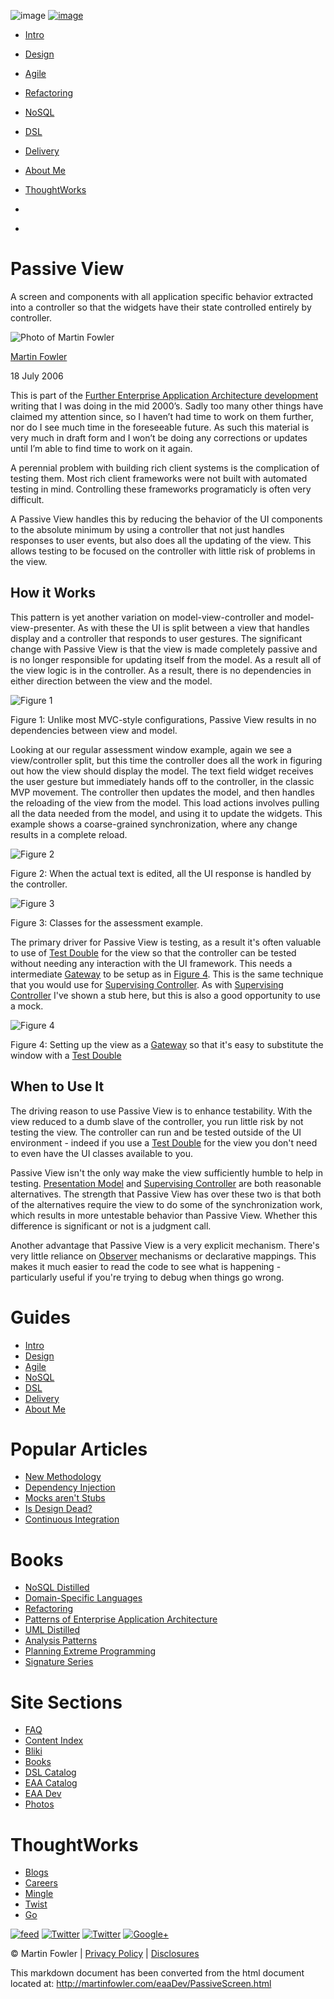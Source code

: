 ![image](/banner.png)
[![image](/mf-name-white.png)](http://martinfowler.com)

-   [Intro](http://martinfowler.com/intro.html)
-   [Design](http://martinfowler.com/design.html)
-   [Agile](http://martinfowler.com/agile.html)
-   [Refactoring](http://refactoring.com)
-   [NoSQL](http://martinfowler.com/nosql.html)
-   [DSL](http://martinfowler.com/dsl.html)
-   [Delivery](http://martinfowler.com/delivery.html)
-   [About Me](http://martinfowler.com/aboutMe.html)

-   [ThoughtWorks](http://www.thoughtworks.com)

-   [](http://martinfowler.com/feed.atom "feed")

-   [](http://www.twitter.com/martinfowler "Twitter stream")

Passive View
============

A screen and components with all application specific behavior extracted
into a controller so that the widgets have their state controlled
entirely by controller.

![Photo of Martin Fowler](/mf.jpg)

[Martin Fowler](/)

18 July 2006

This is part of the [Further Enterprise Application Architecture
development](/eaaDev) writing that I was doing in the mid 2000’s. Sadly
too many other things have claimed my attention since, so I haven’t had
time to work on them further, nor do I see much time in the foreseeable
future. As such this material is very much in draft form and I won’t be
doing any corrections or updates until I’m able to find time to work on
it again.

A perennial problem with building rich client systems is the
complication of testing them. Most rich client frameworks were not built
with automated testing in mind. Controlling these frameworks
programaticly is often very difficult.

A Passive View handles this by reducing the behavior of the UI
components to the absolute minimum by using a controller that not just
handles responses to user events, but also does all the updating of the
view. This allows testing to be focused on the controller with little
risk of problems in the view.

How it Works
------------

This pattern is yet another variation on model-view-controller and
model-view-presenter. As with these the UI is split between a view that
handles display and a controller that responds to user gestures. The
significant change with Passive View is that the view is made completely
passive and is no longer responsible for updating itself from the model.
As a result all of the view logic is in the controller. As a result,
there is no dependencies in either direction between the view and the
model.

![Figure 1](passiveScreen/deps.gif)

Figure 1: Unlike most MVC-style configurations, Passive View results in
no dependencies between view and model.

Looking at our regular assessment window example, again we see a
view/controller split, but this time the controller does all the work in
figuring out how the view should display the model. The text field
widget receives the user gesture but immediately hands off to the
controller, in the classic MVP movement. The controller then updates the
model, and then handles the reloading of the view from the model. This
load actions involves pulling all the data needed from the model, and
using it to update the widgets. This example shows a coarse-grained
synchronization, where any change results in a complete reload.

![Figure 2](passiveScreen/assess-seq.gif)

Figure 2: When the actual text is edited, all the UI response is handled
by the controller.

![Figure 3](passiveScreen/assess-cd.gif)

Figure 3: Classes for the assessment example.

The primary driver for Passive View is testing, as a result it's often
valuable to use of [Test
Double](http://xunitpatterns.com/Test%20Double.html) for the view so
that the controller can be tested without needing any interaction with
the UI framework. This needs a intermediate
[Gateway](http://martinfowler.com/eaaCatalog/gateway.html) to be setup
as in [Figure 4](#passiveScreen_asssesIntermed-cd.gif). This is the same
technique that you would use for [Supervising
Controller](SupervisingPresenter.html). As with [Supervising
Controller](SupervisingPresenter.html) I've shown a stub here, but this
is also a good opportunity to use a mock.

![Figure 4](passiveScreen/asssesIntermed-cd.gif)

Figure 4: Setting up the view as a
[Gateway](http://martinfowler.com/eaaCatalog/gateway.html) so that it's
easy to substitute the window with a [Test
Double](http://xunitpatterns.com/Test%20Double.html)

When to Use It
--------------

The driving reason to use Passive View is to enhance testability. With
the view reduced to a dumb slave of the controller, you run little risk
by not testing the view. The controller can run and be tested outside of
the UI environment - indeed if you use a [Test
Double](http://xunitpatterns.com/Test%20Double.html) for the view you
don't need to even have the UI classes available to you.

Passive View isn't the only way make the view sufficiently humble to
help in testing. [Presentation Model](PresentationModel.html) and
[Supervising Controller](SupervisingPresenter.html) are both reasonable
alternatives. The strength that Passive View has over these two is that
both of the alternatives require the view to do some of the
synchronization work, which results in more untestable behavior than
Passive View. Whether this difference is significant or not is a
judgment call.

Another advantage that Passive View is a very explicit mechanism.
There's very little reliance on
[Observer](http://www.amazon.com/exec/obidos/tg/detail/-/0201633612)
mechanisms or declarative mappings. This makes it much easier to read
the code to see what is happening - particularly useful if you're trying
to debug when things go wrong.

Guides
======

-   [Intro](/intro.html)
-   [Design](/design.html)
-   [Agile](/agile.html)
-   [NoSQL](/nosql.html)
-   [DSL](/dsl.html)
-   [Delivery](/delivery.html)
-   [About Me](/aboutMe.html)

Popular Articles
================

-   [New Methodology](/articles/newMethodology.html)
-   [Dependency Injection](/articles/injection.html)
-   [Mocks aren't Stubs](/articles/mocksArentStubs.html)
-   [Is Design Dead?](/articles/designDead.html)
-   [Continuous Integration](/articles/continuousIntegration.html)

Books
=====

-   [NoSQL Distilled](/books/nosql.html)
-   [Domain-Specific Languages](/books/dsl.html)
-   [Refactoring](/books/refactoring.html)
-   [Patterns of Enterprise Application Architecture](/books/eaa.html)
-   [UML Distilled](/books/uml.html)
-   [Analysis Patterns](/books/ap.html)
-   [Planning Extreme Programming](/books/pxp.html)
-   [Signature Series](/books)

Site Sections
=============

-   [FAQ](/faq.html)
-   [Content Index](/tags)
-   [Bliki](/bliki)
-   [Books](/books)
-   [DSL Catalog](/dslCatalog)
-   [EAA Catalog](/eaaCatalog)
-   [EAA Dev](/eaaDev)
-   [Photos](/photos)

ThoughtWorks
============

-   [Blogs](http://thoughtworks.com/blogs)
-   [Careers](http://thoughtworks.com/careers)
-   [Mingle](http://www.thoughtworks-studios.com/mingle-agile-project-management)
-   [Twist](http://www.thoughtworks-studios.com/agile-test-automation)
-   [Go](http://www.thoughtworks-studios.com/go-agile-release-management)

[![feed](/feed-icon-14x14.png "News feed")](http://martinfowler.com/feed.atom)
[![Twitter](/t_mini-a.png "Twitter stream")](http://www.twitter.com/martinfowler)
[![Twitter](/fb-icon-20.png "Facebook")](https://www.facebook.com/martinFowlerThoughtWorks)
[![Google+](/gplus-16.png "Google+")](//plus.google.com/107610341080687821846)

© Martin Fowler | [Privacy
Policy](http://www.thoughtworks.com/privacy-policy) |
[Disclosures](/aboutMe.html#disclosures)

This markdown document has been converted from the html document located at:
http://martinfowler.com/eaaDev/PassiveScreen.html
